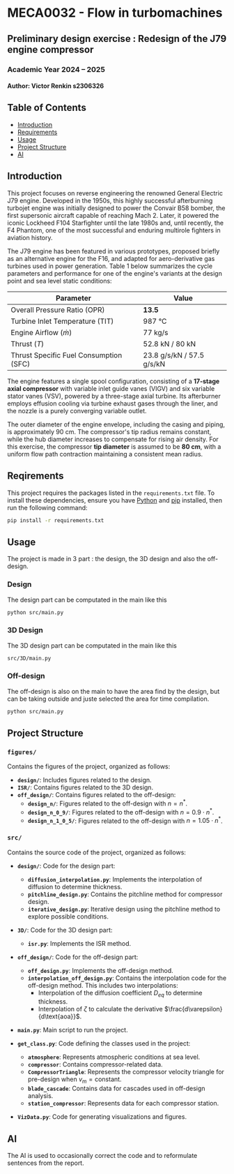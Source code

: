 # MECA0032 - Flow in turbomachines

## Preliminary design exercise : Redesign of the J79 engine compressor

### Academic Year 2024 – 2025

#### Author: Victor Renkin s2306326

## Table of Contents
- [Introduction](#introduction)
- [Requirements](#requirements)
- [Usage](#usage)
- [Project Structure](#project-structure)
- [AI](#ai)


## Introduction


This project focuses on reverse engineering the renowned General Electric J79 engine. Developed in the 1950s, this highly successful afterburning turbojet engine was initially designed to power the Convair B58 bomber, the first supersonic aircraft capable of reaching Mach 2. Later, it powered the iconic Lockheed F104 Starfighter until the late 1980s and, until recently, the F4 Phantom, one of the most successful and enduring multirole fighters in aviation history.

The J79 engine has been featured in various prototypes, proposed briefly as an alternative engine for the F16, and adapted for aero-derivative gas turbines used in power generation. Table 1 below summarizes the cycle parameters and performance for one of the engine's variants at the design point and sea level static conditions:

| Parameter                         | Value                    |
|-----------------------------------|--------------------------|
| Overall Pressure Ratio (OPR)      | **13.5**                    |
| Turbine Inlet Temperature (TIT)   | 987 °C                  |
| Engine Airflow ($\dot{m}$)        | 77 kg/s                 |
| Thrust ($T$)                      | 52.8 kN / 80 kN         |
| Thrust Specific Fuel Consumption (SFC) | 23.8 g/s/kN / 57.5 g/s/kN |

The engine features a single spool configuration, consisting of a **17-stage axial compressor** with variable inlet guide vanes (VIGV) and six variable stator vanes (VSV), powered by a three-stage axial turbine. Its afterburner employs effusion cooling via turbine exhaust gases through the liner, and the nozzle is a purely converging variable outlet. 

The outer diameter of the engine envelope, including the casing and piping, is approximately 90 cm. The compressor's tip radius remains constant, while the hub diameter increases to compensate for rising air density. For this exercise, the compressor **tip diameter** is assumed to be **80 cm**, with a uniform flow path contraction maintaining a consistent mean radius.

## Reqirements
This project requires the packages listed in the `requirements.txt` file. To install these dependencies, ensure you have [Python](https://www.python.org/) and [pip](https://pip.pypa.io/en/stable/) installed, then run the following command:

```bash
pip install -r requirements.txt
```
## Usage

The project is made in 3 part : the design, the 3D design and also the off-design. 

### Design
The design part can be computated in the main like this

```bash
python src/main.py
```

### 3D Design

The 3D design part can be computated in the main like this

```bash
src/3D/main.py
```

### Off-design

The off-design is also on the main to have the area find by the design, but can be taking outside and juste selected the area for time compilation. 

```bash
python src/main.py
```


## Project Structure

### **`figures/`**
Contains the figures of the project, organized as follows:

- **`design/`**: Includes figures related to the design.
- **`ISR/`**: Contains figures related to the 3D design.
- **`off_design/`**: Contains figures related to the off-design:
  - **`design_n/`**: Figures related to the off-design with $n = n^*$.
  - **`design_n_0_9/`**: Figures related to the off-design with $n = 0.9 \cdot n^*$.
  - **`design_n_1_0_5/`**: Figures related to the off-design with $n = 1.05 \cdot n^*$.

### **`src/`**
Contains the source code of the project, organized as follows:

- **`design/`**: Code for the design part:
  - **`diffusion_interpolation.py`**: Implements the interpolation of diffusion to determine thickness.
  - **`pitchline_design.py`**: Contains the pitchline method for compressor design.
  - **`iterative_design.py`**: Iterative design using the pitchline method to explore possible conditions.

- **`3D/`**: Code for the 3D design part:
  - **`isr.py`**: Implements the ISR method.

- **`off_design/`**: Code for the off-design part:
  - **`off_design.py`**: Implements the off-design method.
  - **`interpolation_off_design.py`**: Contains the interpolation code for the off-design method. This includes two interpolations:
    - Interpolation of the diffusion coefficient $D_{eq}$ to determine thickness.
    - Interpolation of $\zeta$ to calculate the derivative $\frac{d\varepsilon}{d\text{aoa}}$.

- **`main.py`**: Main script to run the project.
- **`get_class.py`**: Code defining the classes used in the project:
  - **`atmosphere`**: Represents atmospheric conditions at sea level.
  - **`compressor`**: Contains compressor-related data.
  - **`CompressorTriangle`**: Represents the compressor velocity triangle for pre-design when $v_m = \text{constant}$.
  - **`blade_cascade`**: Contains data for cascades used in off-design analysis.
  - **`station_compressor`**: Represents data for each compressor station.

- **`VizData.py`**: Code for generating visualizations and figures.


## AI
The AI is used to occasionally correct the code and to reformulate sentences from the report.